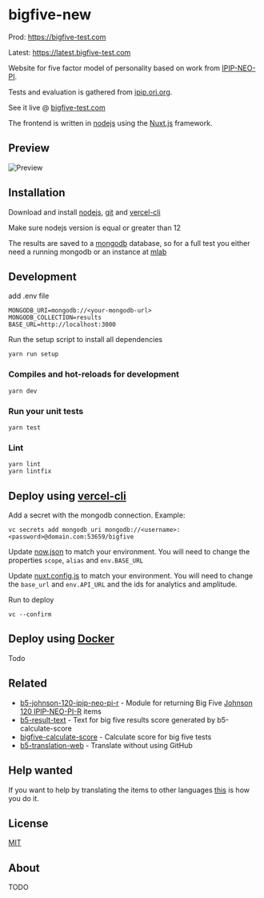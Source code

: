 # bigfive-new

Prod: https://bigfive-test.com

Latest: https://latest.bigfive-test.com

Website for five factor model of personality based on work from [IPIP-NEO-PI](https://github.com/kholia/IPIP-NEO-PI).

Tests and evaluation is gathered from [ipip.ori.org](http://ipip.ori.org).

See it live @ [bigfive-test.com](https://bigfive-test.com)

The frontend is written in [nodejs](https://nodejs.org) using the
[Nuxt.js](https://nuxtjs.org/) framework.

## Preview

![Preview](https://media4.giphy.com/media/MWsRzFD3hrsXi9tKzu/giphy.gif)

## Installation

Download and install [nodejs](https://nodejs.org),
[git](https://git-scm.com/downloads) and [vercel-cli](https://vercel.com/download)

Make sure nodejs version is equal or greater than 12

The results are saved to a [mongodb](https://www.mongodb.com/) database, so for a full test you either need a running mongodb or an instance at [mlab](https://mlab.com/)

## Development

add .env file

```
MONGODB_URI=mongodb://<your-mongodb-url>
MONGODB_COLLECTION=results
BASE_URL=http://localhost:3000
```
Run the setup script to install all dependencies

```
yarn run setup
```

### Compiles and hot-reloads for development
```
yarn dev
```

### Run your unit tests
```
yarn test
```

### Lint

```
yarn lint
yarn lintfix
```

## Deploy using [vercel-cli](https://vercel.com/download)

Add a secret with the mongodb connection. Example:
```
vc secrets add mongodb_uri mongodb://<username>:<password>@domain.com:53659/bigfive
```

Update [now.json](now.json) to match your environment.
You will need to change the properties `scope`, `alias` and `env.BASE_URL`

Update [nuxt.config.js](nuxt.config.js) to match your environment.
You will need to change the `base_url` and `env.API_URL` and the ids for analytics and amplitude.

Run to deploy
```
vc --confirm
```

## Deploy using [Docker](https://www.docker.com/)

Todo

## Related

- [b5-johnson-120-ipip-neo-pi-r](https://github.com/Alheimsins/b5-johnson-120-ipip-neo-pi-r) - Module for returning Big Five [Johnson 120 IPIP-NEO-PI-R](http://ipip.ori.org/30FacetNEO-PI-RItems.htm) items
- [b5-result-text](https://github.com/Alheimsins/b5-result-text) - Text for big five results score generated by b5-calculate-score
- [bigfive-calculate-score](https://github.com/Alheimsins/bigfive-calculate-score) - Calculate score for big five tests
- [b5-translation-web](https://github.com/Alheimsins/b5-translation-web) - Translate without using GitHub

## Help wanted

If you want to help by translating the items to other languages [this](https://github.com/Alheimsins/b5-johnson-120-ipip-neo-pi-r/blob/master/README.md#help-wanted) is how you do it.

## License

[MIT](LICENSE)

## About

TODO
